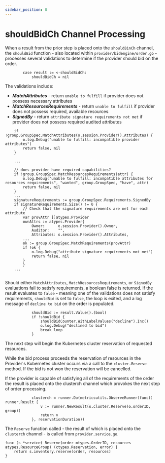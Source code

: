 ```yaml
---
sidebar_position: 8
---
```


# shouldBidCh Channel Processing

When a result from the prior step is placed onto the `shouldBinCh` channel, the `shouldBid` function - also located within `provider/bidengine/order.go` - processes several validations to determine if the provider should bid on the order.

```
		case result := <-shouldBidCh:
			shouldBidCh = nil
```

The validations include:

* _**MatchAttributes**_ - return `unable to fulfill` if provider does not possess necessary attributes
* _**MatchResourcesRequirements**_ - return `unable to fulfill` if provider does not possess required, available resources
* _**SignedBy**_ - return `attribute signature requirements not met` if provider does not possess required audited attributes&#x20;

```
	if !group.GroupSpec.MatchAttributes(o.session.Provider().Attributes) {
		o.log.Debug("unable to fulfill: incompatible provider attributes")
		return false, nil
	}

	...

	// does provider have required capabilities?
	if !group.GroupSpec.MatchResourcesRequirements(attr) {
		o.log.Debug("unable to fulfill: incompatible attributes for resources requirements", "wanted", group.GroupSpec, "have", attr)
		return false, nil
	}
	...
	signatureRequirements := group.GroupSpec.Requirements.SignedBy
	if signatureRequirements.Size() != 0 {
		// Check that the signature requirements are met for each attribute
		var provAttr []atypes.Provider
		ownAttrs := atypes.Provider{
			Owner:      o.session.Provider().Owner,
			Auditor:    "",
			Attributes: o.session.Provider().Attributes,
		...
		ok := group.GroupSpec.MatchRequirements(provAttr)
		if !ok {
			o.log.Debug("attribute signature requirements not met")
			return false, nil
		}
		}
	...
	

```

Should either `MatchAttributes`, `MatchResourcesRequirements`, or `SignedBy` evaluations fail to satisfy requirements, a boolean false is returned.  If the result evaluates to `false` - meaning one of the validations does not satisfy requirements, `shouldBid` is set to `false`, the loop is exited, and a log message of `decline to bid` on the order is populated.

```
			shouldBid := result.Value().(bool)
			if !shouldBid {
				shouldBidCounter.WithLabelValues("decline").Inc()
				o.log.Debug("declined to bid")
				break loop
			}
```

The next step will begin the Kubernetes cluster reservation of requested resources.

While the bid process proceeds the reservation of resources in the Provider's Kubernetes cluster occurs via a call to the `cluster.Reserve` method.  If the bid is not won the reservation will be cancelled.

If the provider is capable of satisfying all of the requirements of the order the result is placed onto the clusterch channel which provokes the next step of order processing.

```
			clusterch = runner.Do(metricsutils.ObserveRunner(func() runner.Result {
				v := runner.NewResult(o.cluster.Reserve(o.orderID, group))
				return v
			}, reservationDuration))
```

The `Reserve` function called - the result of which is placed onto the `clusterch` channel - is called from `provider.service.go`.

```
func (s *service) Reserve(order mtypes.OrderID, resources atypes.ResourceGroup) (ctypes.Reservation, error) {
	return s.inventory.reserve(order, resources)
}
```